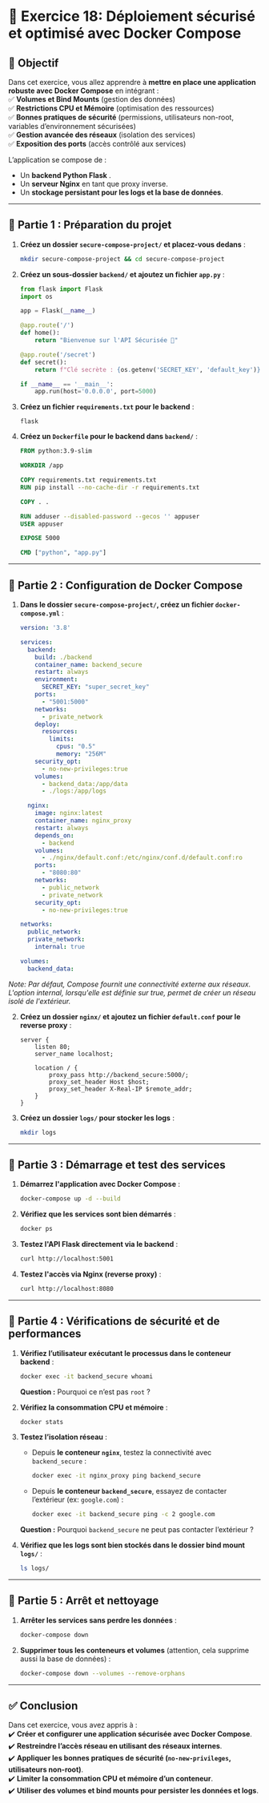 

# **📝 Exercice 18: Déploiement sécurisé et optimisé avec Docker Compose**

## **📌 Objectif**
Dans cet exercice, vous allez apprendre à **mettre en place une application robuste avec Docker Compose** en intégrant :  
✅ **Volumes et Bind Mounts** (gestion des données)  
✅ **Restrictions CPU et Mémoire** (optimisation des ressources)  
✅ **Bonnes pratiques de sécurité** (permissions, utilisateurs non-root, variables d’environnement sécurisées)  
✅ **Gestion avancée des réseaux** (isolation des services)  
✅ **Exposition des ports** (accès contrôlé aux services)  

L’application se compose de :  
- Un **backend Python Flask** .  
- Un **serveur Nginx** en tant que proxy inverse.  
- Un **stockage persistant pour les logs et la base de données**.  

---

## **🎯 Partie 1 : Préparation du projet**
1. **Créez un dossier `secure-compose-project/` et placez-vous dedans** :
   ```sh
   mkdir secure-compose-project && cd secure-compose-project
   ```
2. **Créez un sous-dossier `backend/` et ajoutez un fichier `app.py`** :
   ```python
   from flask import Flask
   import os

   app = Flask(__name__)

   @app.route('/')
   def home():
       return "Bienvenue sur l'API Sécurisée 🚀"

   @app.route('/secret')
   def secret():
       return f"Clé secrète : {os.getenv('SECRET_KEY', 'default_key')}"

   if __name__ == '__main__':
       app.run(host='0.0.0.0', port=5000)
   ```

3. **Créez un fichier `requirements.txt` pour le backend** :
   ```
   flask
   ```

4. **Créez un `Dockerfile` pour le backend dans `backend/`** :
   ```dockerfile
   FROM python:3.9-slim

   WORKDIR /app

   COPY requirements.txt requirements.txt
   RUN pip install --no-cache-dir -r requirements.txt

   COPY . .

   RUN adduser --disabled-password --gecos '' appuser
   USER appuser

   EXPOSE 5000

   CMD ["python", "app.py"]
   ```

---

## **🎯 Partie 2 : Configuration de Docker Compose**
1. **Dans le dossier `secure-compose-project/`, créez un fichier `docker-compose.yml`** :
   ```yaml
   version: '3.8'

   services:
     backend:
       build: ./backend
       container_name: backend_secure
       restart: always
       environment:
         SECRET_KEY: "super_secret_key"
       ports:
         - "5001:5000"
       networks:
         - private_network
       deploy:
         resources:
           limits:
             cpus: "0.5"
             memory: "256M"
       security_opt:
         - no-new-privileges:true
       volumes:
         - backend_data:/app/data
         - ./logs:/app/logs

     nginx:
       image: nginx:latest
       container_name: nginx_proxy
       restart: always
       depends_on:
         - backend
       volumes:
         - ./nginx/default.conf:/etc/nginx/conf.d/default.conf:ro
       ports:
         - "8080:80"
       networks:
         - public_network
         - private_network
       security_opt:
         - no-new-privileges:true

   networks:
     public_network:
     private_network:
       internal: true

   volumes:
     backend_data:
   ```
*Note: Par défaut, Compose fournit une connectivité externe aux réseaux. L'option internal, lorsqu'elle est définie sur true, permet de créer un réseau isolé de l'extérieur.*

2. **Créez un dossier `nginx/` et ajoutez un fichier `default.conf` pour le reverse proxy** :
   ```nginx
   server {
       listen 80;
       server_name localhost;

       location / {
           proxy_pass http://backend_secure:5000/;
           proxy_set_header Host $host;
           proxy_set_header X-Real-IP $remote_addr;
       }
   }
   ```

3. **Créez un dossier `logs/` pour stocker les logs** :
   ```sh
   mkdir logs
   ```

---

## **🎯 Partie 3 : Démarrage et test des services**
1. **Démarrez l'application avec Docker Compose** :
   ```sh
   docker-compose up -d --build
   ```
2. **Vérifiez que les services sont bien démarrés** :
   ```sh
   docker ps
   ```
3. **Testez l'API Flask directement via le backend** :
   ```sh
   curl http://localhost:5001
   ```
4. **Testez l'accès via Nginx (reverse proxy)** :
   ```sh
   curl http://localhost:8080
   ```

---

## **🎯 Partie 4 : Vérifications de sécurité et de performances**
1. **Vérifiez l’utilisateur exécutant le processus dans le conteneur backend** :
   ```sh
   docker exec -it backend_secure whoami
   ```
   **Question :** Pourquoi ce n’est pas `root` ?

2. **Vérifiez la consommation CPU et mémoire** :
   ```sh
   docker stats
   ```

3. **Testez l’isolation réseau** :  
   - Depuis **le conteneur `nginx`**, testez la connectivité avec `backend_secure` :
     ```sh
     docker exec -it nginx_proxy ping backend_secure
     ```
   - Depuis **le conteneur `backend_secure`**, essayez de contacter l’extérieur (ex: `google.com`) :
     ```sh
     docker exec -it backend_secure ping -c 2 google.com
     ```
   **Question :** Pourquoi `backend_secure` ne peut pas contacter l’extérieur ?

4. **Vérifiez que les logs sont bien stockés dans le dossier bind mount `logs/`** :
   ```sh
   ls logs/
   ```

---

## **🎯 Partie 5 : Arrêt et nettoyage**
1. **Arrêter les services sans perdre les données** :
   ```sh
   docker-compose down
   ```
2. **Supprimer tous les conteneurs et volumes** (attention, cela supprime aussi la base de données) :
   ```sh
   docker-compose down --volumes --remove-orphans
   ```

---

## **✅ Conclusion**
Dans cet exercice, vous avez appris à :  
✔️ **Créer et configurer une application sécurisée avec Docker Compose**.  
✔️ **Restreindre l’accès réseau en utilisant des réseaux internes**.  
✔️ **Appliquer les bonnes pratiques de sécurité (`no-new-privileges`, utilisateurs non-root)**.  
✔️ **Limiter la consommation CPU et mémoire d’un conteneur**.  
✔️ **Utiliser des volumes et bind mounts pour persister les données et logs**.  



